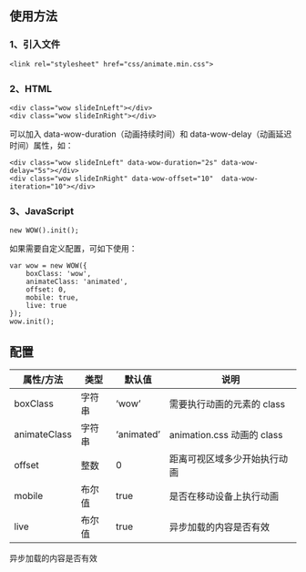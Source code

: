 ## 使用方法

### 1、引入文件

    <link rel="stylesheet" href="css/animate.min.css">

### 2、HTML

    <div class="wow slideInLeft"></div>
    <div class="wow slideInRight"></div>

可以加入 data-wow-duration（动画持续时间）和 data-wow-delay（动画延迟时间）属性，如：

    <div class="wow slideInLeft" data-wow-duration="2s" data-wow-delay="5s"></div>
    <div class="wow slideInRight" data-wow-offset="10"  data-wow-iteration="10"></div>

### 3、JavaScript

    new WOW().init();

如果需要自定义配置，可如下使用：

    var wow = new WOW({
        boxClass: 'wow',
        animateClass: 'animated',
        offset: 0,
        mobile: true,
        live: true
    });
    wow.init();

## 配置

| 属性/方法   | 类型 | 默认值 | 说明 |
|--|--|--|--|
| boxClass | 字符串 | ‘wow’ | 需要执行动画的元素的 class |
| animateClass | 字符串 | ‘animated’ | animation.css 动画的 class |
| offset | 整数 | 0 | 距离可视区域多少开始执行动画 |
| mobile | 布尔值 | true | 是否在移动设备上执行动画 |
| live | 布尔值 | true | 异步加载的内容是否有效 |

异步加载的内容是否有效
